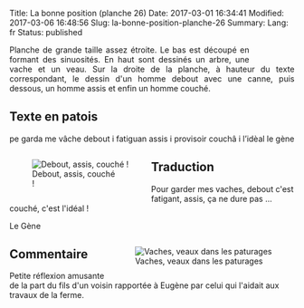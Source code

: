 Title: La bonne position (planche 26)
Date: 2017-03-01 16:34:41
Modified: 2017-03-06 16:48:56
Slug: la-bonne-position-planche-26
Summary: 
Lang: fr
Status: published


<figure class="image-block" style="float: right;">
  <img alt="" src="{static}/images/planche_26.png">
  <figcaption style="max-width: 191px"></figcaption>
</figure>

<p style="text-align:justify;">Planche de grande taille assez étroite. Le bas est découpé en formant des sinuosités. En haut sont dessinés un arbre, une vache et un veau. Sur la droite de la planche, à hauteur du texte correspondant, le dessin d'un homme debout avec une canne, puis dessous, un homme assis et enfin un homme couché.</p>

## Texte en patois
pe garda me vâche  debout i fatiguan  assis i provisoir  couchâ i  l’idèal     	            le gène

<figure class="image-block" style="float: left;">
  <img alt="Debout, assis, couché !" src="{static}/images/planche_26_detail_dessins_gauche.png">
  <figcaption style="max-width: 153px">Debout, assis, couché !</figcaption>
</figure>

## Traduction
Pour garder mes vaches, debout c'est fatigant, assis, ça ne dure pas ... couché, c'est l'idéal !

Le Gène

<figure class="image-block" style="float: right;">
  <img alt="Vaches, veaux dans les paturages" src="{static}/images/planche_26_dessin_haut.png">
  <figcaption style="max-width: 320px">Vaches, veaux dans les paturages</figcaption>
</figure>

## Commentaire
Petite réflexion amusante de la part du fils d'un voisin rapportée à Eugène par celui qui l'aidait aux travaux de la ferme.
